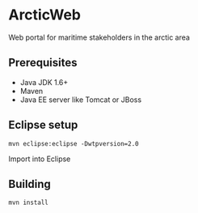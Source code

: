ArcticWeb
=========

Web portal for maritime stakeholders in the arctic area

## Prerequisites ##

* Java JDK 1.6+
* Maven
* Java EE server like Tomcat or JBoss

## Eclipse setup ##

    mvn eclipse:eclipse -Dwtpversion=2.0

Import into Eclipse

## Building ##

    mvn install